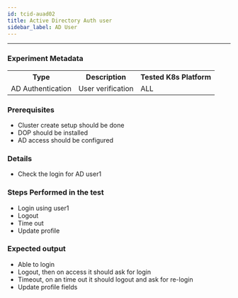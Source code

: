 ```yaml
---
id: tcid-auad02
title: Active Directory Auth user
sidebar_label: AD User
---
```

------


### Experiment Metadata

<table>
  <tr>
    <th> Type </th>
    <th> Description </th>
    <th> Tested K8s Platform </th>
  </tr>
  <tr>
    <td> AD Authentication </td>
    <td> User verification </td>
    <td> ALL </td>
  </tr>
</table>

### Prerequisites
- Cluster create setup should be done
- DOP should be installed
- AD access should be configured


### Details
- Check the login for AD user1 

### Steps Performed in the test

- Login using user1
- Logout
- Time out
- Update profile


### Expected output

- Able to login
- Logout, then on access it should ask for login
- Timeout, on an time out it should logout and ask for re-login
- Update profile fields

